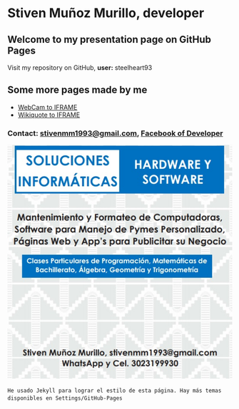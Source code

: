 
# Stiven Muñoz Murillo, developer

## Welcome to my presentation page on GitHub Pages
Visit my repository on GitHub, **user:** steelheart93 

## Some more pages made by me
* [WebCam to IFRAME](https://steelheart93.github.io/camara)
* [Wikiquote to IFRAME](https://steelheart93.github.io/wikiquote)

### **Contact:** stivenmm1993@gmail.com, [Facebook of Developer](https://www.facebook.com/stiven.munozmurillo)

![publicidad](pendon.jpg)

```He usado Jekyll para lograr el estilo de esta página. Hay más temas disponibles en Settings/GitHub-Pages```
